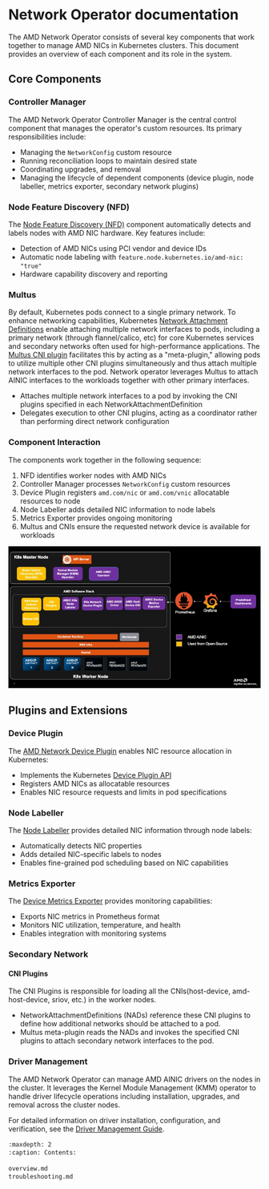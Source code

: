 # Network Operator documentation

The AMD Network Operator consists of several key components that work together to manage AMD NICs in Kubernetes clusters. This document provides an overview of each component and its role in the system.

## Core Components

### Controller Manager

The AMD Network Operator Controller Manager is the central control component that manages the operator's custom resources. Its primary responsibilities include:

- Managing the `NetworkConfig` custom resource
- Running reconciliation loops to maintain desired state
- Coordinating upgrades, and removal
- Managing the lifecycle of dependent components (device plugin, node labeller, metrics exporter, secondary network plugins)

### Node Feature Discovery (NFD)

The [Node Feature Discovery (NFD)](https://github.com/kubernetes-sigs/node-feature-discovery) component automatically detects and labels nodes with AMD NIC hardware. Key features include:

- Detection of AMD NICs using PCI vendor and device IDs
- Automatic node labeling with `feature.node.kubernetes.io/amd-nic: "true"`
- Hardware capability discovery and reporting

### Multus

By default, Kubernetes pods connect to a single primary network. To enhance networking capabilities, Kubernetes [Network Attachment Definitions](https://github.com/k8snetworkplumbingwg/multi-net-spec) enable attaching multiple network interfaces to pods, including a primary network (through flannel/calico, etc) for core Kubernetes services and secondary networks often used for high-performance applications. The [Multus CNI plugin](https://github.com/k8snetworkplumbingwg/multus-cni) facilitates this by acting as a "meta-plugin," allowing pods to utilize multiple other CNI plugins simultaneously and thus attach multiple network interfaces to the pod. Network operator leverages Multus to attach AINIC interfaces to the workloads together with other primary interfaces. 

- Attaches multiple network interfaces to a pod by invoking the CNI plugins specified in each NetworkAttachmentDefinition
- Delegates execution to other CNI plugins, acting as a coordinator rather than performing direct network configuration

### Component Interaction

The components work together in the following sequence:

1. NFD identifies worker nodes with AMD NICs
2. Controller Manager processes `NetworkConfig` custom resources
4. Device Plugin registers `amd.com/nic` or `amd.com/vnic` allocatable resources to node
5. Node Labeller adds detailed NIC information to node labels
6. Metrics Exporter provides ongoing monitoring
7. Multus and CNIs ensure the requested network device is available for workloads

![Architecture diagram](./_static/amd-network-operator-diagram.jpg)

## Plugins and Extensions

### Device Plugin

The [AMD Network Device Plugin](https://github.com/pensando/k8s-network-device-plugin) enables NIC resource allocation in Kubernetes:

- Implements the Kubernetes [Device Plugin API](https://kubernetes.io/docs/concepts/extend-kubernetes/compute-storage-net/device-plugins/)
- Registers AMD NICs as allocatable resources
- Enables NIC resource requests and limits in pod specifications

### Node Labeller

The [Node Labeller](https://github.com/pensando/k8s-network-node-labeller) provides detailed NIC information through node labels:

- Automatically detects NIC properties
- Adds detailed NIC-specific labels to nodes
- Enables fine-grained pod scheduling based on NIC capabilities

### Metrics Exporter

The [Device Metrics Exporter](https://github.com/pensando/device-metrics-exporter) provides monitoring capabilities:

- Exports NIC metrics in Prometheus format
- Monitors NIC utilization, temperature, and health
- Enables integration with monitoring systems

### Secondary Network
#### CNI Plugins

The CNI Plugins is responsible for loading all the CNIs(host-device, amd-host-device, sriov, etc.) in the worker nodes.
- NetworkAttachmentDefinitions (NADs) reference these CNI plugins to define how additional networks should be attached to a pod.
- Multus meta-plugin reads the NADs and invokes the specified CNI plugins to attach secondary network interfaces to the pod.

### Driver Management

The AMD Network Operator can manage AMD AINIC drivers on the nodes in the cluster.
It leverages the Kernel Module Management (KMM) operator to handle driver lifecycle operations including installation, upgrades, and removal across the cluster nodes.

For detailed information on driver installation, configuration, and verification, see the [Driver Management Guide](./drivers/drivers.md).


```{toctree}
:maxdepth: 2
:caption: Contents:
 
overview.md
troubleshooting.md
   
